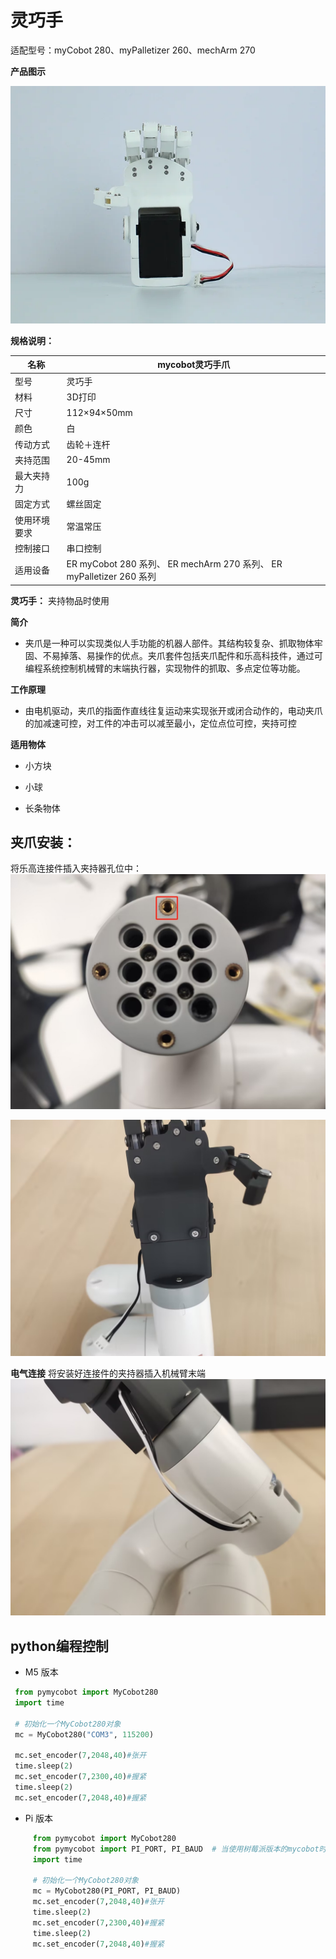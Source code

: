 # 灵巧手

适配型号：myCobot 280、myPalletizer 260、mechArm 270

**产品图示**

![pi](../../resource\4-SupportAndService\Accessories\others/h1.png)


**规格说明：**

| 名称         | **mycobot灵巧手爪**                                          |
| ------------ | ------------------------------------------------------------ |
| 型号         | 灵巧手                                                       |
| 材料         | 3D打印                                                       |
| 尺寸         | 112×94×50mm                                                  |
| 颜色         | 白                                                           |
| 传动方式        | 齿轮＋连杆                                                |
| 夹持范围     | 20-45mm                                                      |
| 最大夹持力   | 100g                                                   |
| 固定方式     | 螺丝固定                                               |
| 使用环境要求 | 常温常压                                                     |
| 控制接口 | 串口控制                                                     |
| 适用设备     | ER myCobot 280 系列、 ER mechArm 270 系列、 ER myPalletizer 260 系列 |

**灵巧手：** 夹持物品时使用

**简介**

- 夹爪是一种可以实现类似人手功能的机器人部件。其结构较复杂、抓取物体牢固、不易掉落、易操作的优点。夹爪套件包括夹爪配件和乐高科技件，通过可编程系统控制机械臂的末端执行器，实现物件的抓取、多点定位等功能。

**工作原理**
- 由电机驱动，夹爪的指面作直线往复运动来实现张开或闭合动作的，电动夹爪的加减速可控，对工件的冲击可以减至最小，定位点位可控，夹持可控

**适用物体**

- 小方块

- 小球

- 长条物体

## 夹爪安装：
  将乐高连接件插入夹持器孔位中：
  ![](../../resource\4-SupportAndService\Accessories\others/h2.png)

  ![](../../resource\4-SupportAndService\Accessories\others/h3.jpg)

**电气连接**
  将安装好连接件的夹持器插入机械臂末端  
  ![](../../resource\4-SupportAndService\Accessories\others/h4.jpg)

## python编程控制

+ M5 版本

```python
 from pymycobot import MyCobot280
 import time

 # 初始化一个MyCobot280对象
 mc = MyCobot280("COM3", 115200)

 mc.set_encoder(7,2048,40)#张开
 time.sleep(2)
 mc.set_encoder(7,2300,40)#握紧
 time.sleep(2)
 mc.set_encoder(7,2048,40)#握紧
```
+ Pi 版本
```python
     from pymycobot import MyCobot280
     from pymycobot import PI_PORT, PI_BAUD  # 当使用树莓派版本的mycobot时可以引用这两个变量进行MyCobot280初始化
     import time
        
     # 初始化一个MyCobot280对象
     mc = MyCobot280(PI_PORT, PI_BAUD)
     mc.set_encoder(7,2048,40)#张开
     time.sleep(2)
     mc.set_encoder(7,2300,40)#握紧
     time.sleep(2)
     mc.set_encoder(7,2048,40)#握紧
```